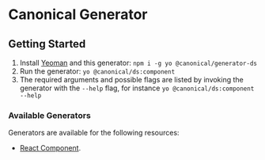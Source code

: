 # Canonical Generator

## Getting Started

1. Install [Yeoman](https://yeoman.io/) and this generator: `npm i -g yo @canonical/generator-ds`
2. Run the generator: `yo @canonical/ds:component`
3. The required arguments and possible flags are listed by invoking the generator with the `--help` flag, for instance `yo @canonical/ds:component --help`



### Available Generators
Generators are available for the following resources:
- [React Component](./src/component/README.md). 
